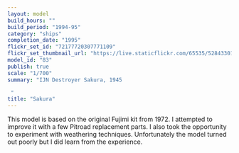```yaml
---
layout: model
build_hours: ""
build_period: "1994-95"
category: "ships"
completion_date: "1995"
flickr_set_id: "72177720307771109"
flickr_set_thumbnail_url: "https://live.staticflickr.com/65535/52843301932_e3aaa17a77_m.jpg"
model_id: "83"
publish: true
scale: "1/700"
summary: "IJN Destroyer Sakura, 1945

 "
title: "Sakura"
---
```


This model is based on the original Fujimi kit from 1972. I attempted to improve it with a few Pitroad replacement parts. I also took the opportunity to experiment with weathering techniques. Unfortunately the model turned out poorly but I did learn from the experience.
